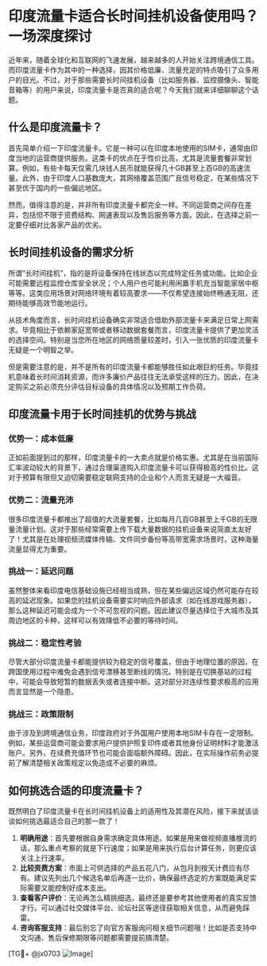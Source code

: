 # 印度流量卡适合长时间挂机设备使用吗？一场深度探讨

近年来，随着全球化和互联网的飞速发展，越来越多的人开始关注跨境通信工具。而印度流量卡作为其中的一种选择，因其价格低廉、流量充足的特点吸引了众多用户的目光。不过，对于那些需要长时间挂机设备（比如服务器、监控摄像头、智能音箱等）的用户来说，印度流量卡是否真的适合呢？今天我们就来详细聊聊这个话题。

## 什么是印度流量卡？

首先简单介绍一下印度流量卡。它是一种可以在印度本地使用的SIM卡，通常由印度当地的运营商提供服务。这类卡的优点在于性价比高，尤其是流量套餐非常划算。例如，有些卡每天仅需几块钱人民币就能获得几十GB甚至上百GB的高速流量。此外，由于印度人口基数庞大，其网络覆盖范围广且信号稳定，在某些情况下甚至优于国内的一些偏远地区。

然而，值得注意的是，并非所有印度流量卡都完全一样。不同运营商之间存在差异，包括但不限于资费结构、网速表现以及售后服务等方面。因此，在选择之前一定要仔细对比各家产品的优劣。

## 长时间挂机设备的需求分析

所谓“长时间挂机”，指的是将设备保持在线状态以完成特定任务或功能。比如企业可能需要远程监控仓库安全状况；个人用户也可能利用闲置手机充当智能家居中枢等等。这类应用场景对网络环境有着较高要求——不仅希望连接始终畅通无阻，还期待能够高效节能地运行。

从技术角度而言，长时间挂机设备确实非常适合借助外部流量卡来满足日常上网需求。毕竟相比于依赖家庭宽带或者移动数据套餐而言，印度流量卡提供了更加灵活的选择空间。特别是当您所在地区的网络质量较差时，引入一张优质的印度流量卡无疑是一个明智之举。

但是需要注意的是，并不是所有的印度流量卡都能够胜任如此艰巨的任务。毕竟挂机意味着长时间消耗资源，而许多廉价产品往往无法承受这样的压力。因此，在决定购买之前必须充分评估目标设备的具体情况以及预期工作负荷。

## 印度流量卡用于长时间挂机的优势与挑战

### 优势一：成本低廉
正如前面提到过的那样，印度流量卡的一大卖点就是价格实惠。尤其是在当前国际汇率波动较大的背景下，通过合理渠道购入印度流量卡可以获得极高的性价比。这对于预算有限但又迫切需要稳定联网支持的企业和个人而言无疑是一大福音。

### 优势二：流量充沛
很多印度流量卡都推出了超值的大流量套餐，比如每月几百GB甚至上千GB的无限量流量计划。这对于那些经常需要上传下载大量数据的挂机设备来说简直太友好了！尤其是在处理视频流媒体传输、文件同步备份等高带宽需求场景时，这种海量流量显得尤为重要。

### 挑战一：延迟问题
虽然整体来看印度电信基础设施已经相当成熟，但在某些偏远区域仍然可能存在较高的延迟现象。如果您的挂机设备需要实时响应外部请求（如在线游戏服务器），那么这种延迟可能会成为一个不可忽视的问题。因此建议尽量选择位于大城市及其周边地区的卡种，这样可以有效降低不必要的等待时间。

### 挑战二：稳定性考验
尽管大部分印度流量卡都能提供较为稳定的信号覆盖，但由于地理位置的原因，在跨国使用过程中难免会遇到信号漂移甚至断线的情况。特别是在切换基站的过程中，可能会导致短暂的数据丢失或者连接中断。这对部分对连续性要求极高的应用而言显然是一个隐患。

### 挑战三：政策限制
由于涉及到跨境通信业务，印度政府对于外国用户使用本地SIM卡存在一定限制。例如，某些运营商可能会要求用户提供护照复印件或者其他身份证明材料才能激活账户。另外，在续费充值环节也可能会面临额外障碍。因此，在实际操作前务必提前了解清楚相关政策规定以免造成不必要的麻烦。

## 如何挑选合适的印度流量卡？

既然明白了印度流量卡在长时间挂机设备上的适用性及其潜在风险，接下来就该谈谈如何挑选最适合自己的那一款了！

1. **明确用途**：首先要根据自身需求确定具体用途。如果是用来做视频直播推流的话，那么重点考察的就是下行速度；如果是用来执行后台计算任务，则更应该关注上行速率。
2. **比较资费方案**：市面上可供选择的产品五花八门，从包月到按天计费应有尽有。建议先列出几个候选名单后再逐一比价，确保最终选定的方案既能满足实际需要又能控制好成本支出。
3. **查看客户评价**：无论再怎么精挑细选，最终还是要参考其他使用者的真实反馈才行。可以通过社交媒体平台、论坛社区等途径获取相关信息，从而避免踩雷。
4. **咨询客服支持**：最后别忘了向官方客服询问相关细节问题哦！比如是否支持中文沟通、售后保修期限等问题都需要提前搞清楚。

[TG💪+ @jx0703 ![Image](https://github.com/user-attachments/assets/dbca1d08-cadb-493c-b0ec-ad6f7a83f270)]